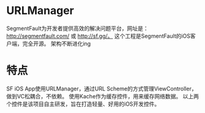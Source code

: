 URLManager
=============

SegmentFault为开发者提供高效的解决问题平台，网址是：http://segmentfault.com/ 或 http://sf.gg/。
这个工程是SegmentFault的iOS客户端，完全开源。
架构不断进化ing

特点
=============

SF iOS App使用URLManager，通过URL Scheme的方式管理ViewController，做到VC松耦合，不依赖。
使用Kache作为缓存控件，用来缓存网络数据。
以上两个控件是该项目自主研发，旨在打造轻量、好用的iOS开发控件。

